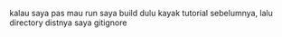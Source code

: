 kalau saya pas mau run saya build dulu kayak tutorial sebelumnya, lalu directory distnya saya gitignore